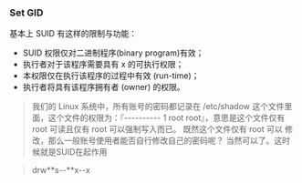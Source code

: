 ### Set GID

基本上 SUID 有这样的限制与功能：

* SUID 权限仅对二进制程序\(binary program\)有效；
* 执行者对于该程序需要具有 x 的可执行权限；
* 本权限仅在执行该程序的过程中有效 \(run-time\)；
* 执行者将具有该程序拥有者 \(owner\) 的权限。

> 我们的 Linux 系统中，所有账号的密码都记录在 /etc/shadow 这个文件里面，这个文件的权限为：『---------- 1 root root』，意思是这个文件仅有 root 可读且仅有 root 可以强制写入而已。 既然这个文件仅有 root 可以 修改，那么一般账号使用者能否自行修改自己的密码呢？ 当然可以了。这时候就是SUID在起作用

> drw**s--**x--x




